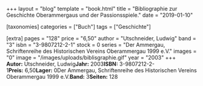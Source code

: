 +++
layout = "blog"
template = "book.html"
title = "Bibliographie zur Geschichte Oberammergaus und der Passionsspiele."
date = "2019-01-10"

[taxonomies]
categories = ["Buch"]
tags = ["Geschichte"]

[extra]
pages = "128"
price = "6,50"
author = "Utschneider, Ludwig"
band = "3"
isbn = "3-9807212-2-1"
stock = 0
series = "Der Ammergau, Schriftenreihe des Historischen Vereins Oberammergau 1999 e.V."
images = "0"
image = "/images/uploads/biblisgraphie.gif"
year = "2003"
+++
**Autor:** Utschneider, Ludwig**Jahr:** 2003**ISBN:** 3-9807212-2-1**Preis:** 6,50**Lager:** 0Der Ammergau, Schriftenreihe des Historischen Vereins Oberammergau 1999 e.V.**Band:** 3**Seiten:** 128
